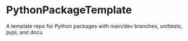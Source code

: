 # PythonPackageTemplate
A template repo for Python packages with main/dev branches, unittests, pypi, and docu
